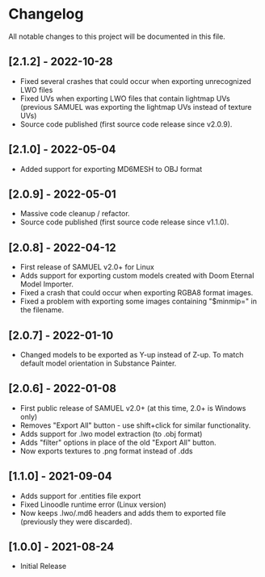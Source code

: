 # Changelog
All notable changes to this project will be documented in this file.

## [2.1.2] - 2022-10-28
- Fixed several crashes that could occur when exporting unrecognized LWO files
- Fixed UVs when exporting LWO files that contain lightmap UVs (previous SAMUEL was exporting the lightmap UVs instead of texture UVs)
- Source code published (first source code release since v2.0.9).

## [2.1.0] - 2022-05-04
- Added support for exporting MD6MESH to OBJ format

## [2.0.9] - 2022-05-01

- Massive code cleanup / refactor.
- Source code published (first source code release since v1.1.0).

## [2.0.8] - 2022-04-12

- First release of SAMUEL v2.0+ for Linux
- Adds support for exporting custom models created with Doom Eternal Model Importer.
- Fixed a crash that could occur when exporting RGBA8 format images.
- Fixed a problem with exporting some images containing "$minmip=" in the filename.

## [2.0.7] - 2022-01-10

- Changed models to be exported as Y-up instead of Z-up. To match default model orientation in Substance Painter.

## [2.0.6] - 2022-01-08

- First public release of SAMUEL v2.0+ (at this time, 2.0+ is Windows only)
- Removes "Export All" button - use shift+click for similar functionality.
- Adds support for .lwo model extraction (to .obj format)
- Adds "filter" options in place of the old "Export All" button.
- Now exports textures to .png format instead of .dds

## [1.1.0] - 2021-09-04

- Adds support for .entities file export
- Fixed Linoodle runtime error (Linux version)
- Now keeps .lwo/.md6 headers and adds them to exported file (previously they were discarded).

## [1.0.0] - 2021-08-24

- Initial Release
